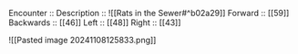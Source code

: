 Encounter :: 
Description :: ![[Rats in the Sewer#^b02a29]]
Forward :: [[59]]
Backwards :: [[46]]
Left :: [[48]]
Right :: [[43]]

![[Pasted image 20241108125833.png]]